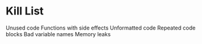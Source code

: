 Kill List
=========
Unused code
Functions with side effects
Unformatted code
Repeated code blocks
Bad variable names
Memory leaks
